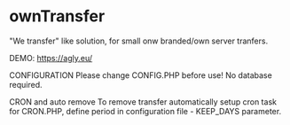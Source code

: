 # ownTransfer
"We transfer" like solution, for small onw branded/own server tranfers.

DEMO:
https://agly.eu/

CONFIGURATION
Please change CONFIG.PHP before use! No database required.

CRON and auto remove
To remove transfer automatically setup cron task for CRON.PHP, define period in configuration file - KEEP_DAYS parameter.